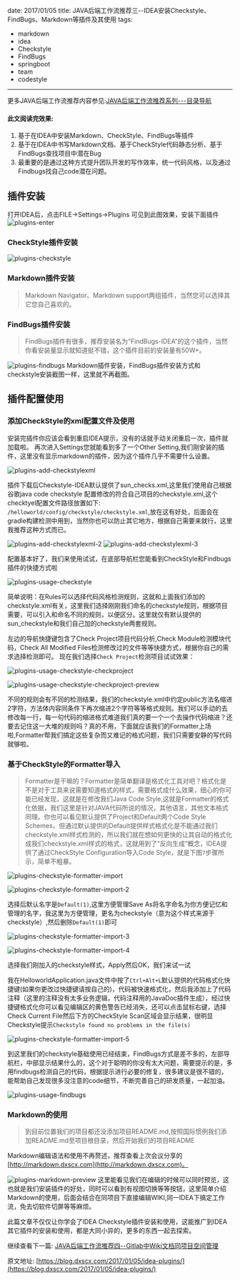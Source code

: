 date: 2017/01/05
title: JAVA后端工作流推荐三--IDEA安装Checkstyle、FindBugs、Markdown等插件及其使用
tags: 
- markdown
- idea
- Checkstyle
- FindBugs
- springboot
- team
- codestyle
---

更多JAVA后端工作流推荐内容参见:[JAVA后端工作流推荐系列---目录导航](/2017/01/10/workflow/)

#### 此文阅读完效果:

1. 基于在IDEA中安装Markdown、CheckStyle、FindBugs等插件
2. 基于在IDEA中书写Markdown文档、基于CheckStyle代码静态分析、基于FindBugs查找项目中潜在Bug
3. 最重要的是通过这种方式提升团队开发的写作效率，统一代码风格，以及通过Findbugs找自己code潜在问题。

<!-- more -->

## 插件安装
打开IDEA后，点击FILE->Settings->Plugins 可见到此图效果，安装下面插件
![plugins-enter](https://sssvip.github.io/static/img/idea-plugins/plugins-enter.png)

### CheckStyle插件安装
![plugins-checkstyle](https://sssvip.github.io/static/img/idea-plugins/plugins-checkstyle.png)
### Markdown插件安装
> Markdown Navigator、Markdown support两组插件，当然您可以选择其它您自己喜欢的。

### FindBugs插件安装
> FindBugs插件有很多，推荐安装名为“FindBugs-IDEA”的这个插件，当然你看安装量显示就知道挺不错，这个插件目前的安装量有50W+。

![plugins-findbugs](https://sssvip.github.io/static/img/idea-plugins/plugins-findbugs.png)
Markdown插件安装，FindBugs插件安装方式和checkstyle安装截图一样，这里就不再截图。

## 插件配置使用
### 添加CheckStyle的xml配置文件及使用
安装完插件你应该会看到重启IDEA提示，没有的话就手动关闭重启一次，插件就加载啦。
再次进入Settings您就能看到多了一个Other Setting,我们刚安装的插件，这里没有显示markdown的插件，因为这个插件几乎不需要什么设置。

![plugins-add-checkstylexml](https://sssvip.github.io/static/img/idea-plugins/plugins-add-checkstylexml.png)

插件下载后Checkstyle-IDEA默认提供了sun_checks.xml,这里我们使用自己根据谷歌java code checkstyle 配置修改的符合自己项目的checkstyle.xml,这个checktyel配置文件路径放置如下:
`/helloworld/config/checkstyle/checkstyle.xml`,放在这有好处，后面会在gradle构建检测中用到，当然你也可以防止其它地方，根据自己需要来就行，这里我推荐这种方式而已。

![plugins-add-checkstylexml-2](https://sssvip.github.io/static/img/idea-plugins/plugins-add-checkstylexml-2.png)
![plugins-add-checkstylexml-3](https://sssvip.github.io/static/img/idea-plugins/plugins-add-checkstylexml-3.png)

配置基本好了，我们来使用试试，在底部导航栏您能看到CheckStyle和Findbugs插件的快捷方式啦

![plugins-usage-checkstyle](https://sssvip.github.io/static/img/idea-plugins/plugins-usage-checkstyle.png)

简单说明：在Rules可以选择代码风格检测规则，这就和上面我们添加的checkstyle.xml有关，这里我们选择刚刚我们命名的checkstyle规则，根据项目需要，可以引入和命名不同的规则，以便区分。这里就仅有默认提供的sun_checkstyle和我们自己加的checkstyle两套规则。

左边的导航快捷键包含了Check Project项目代码分析,Check Module检测模块代码，Check All Modified Files检测修改过的文件等等快捷方式，根据你自己的需求选择检测即可。
现在我们选择`Check Project`检测项目试试效果：

![plugins-usage-checkstyle-checkproject](https://sssvip.github.io/static/img/idea-plugins/plugins-usage-checkstyle-checkproject.png)

![plugins-usage-checkstyle-checkproject-preview](https://sssvip.github.io/static/img/idea-plugins/plugins-usage-checkstyle-checkproject-preview.png)


不同的规则会有不同的检测结果，我们的checkstyle.xml中约定public方法名缩进2字符，方法体内容同条件下再次缩进2个字符等等格式规则。我们可以手动的去修改每一行，每一句代码的缩进格式难道我们真的要一个一个去操作代码缩进？还要去记住这一大堆的规则吗？真的不用，下面就应该我们的Formatter上场啦,Formatter帮我们搞定这些复杂而又难记的格式问题，我们只需要安静的写代码就够啦。
### 基于CheckStyle的Formatter导入
> Formatter是干嘛的？Formatter是简单翻译是格式化工具对吧？格式化是不是对于工具来说需要知道格式的样式，需要格式成什么效果，细心的你可能已经发现，这就是在修改我们Java Code Style,这就是Formatter的格式化依据，我们这里是针对JAVA代码所说的情况，其他语言，其他文本格式同理。你也可以看见默认提供了Project和Default两个Code Style Schemes，但通过默认提供的Default提供样式格式化是不能通过我们checkstyle.xml样式检测的，所以我们就在想如何更快的让其自动的格式化成我们checkstyle.xml样式的格式，这就用到了“反向生成”概念，IDEA提供了通过CheckStyle Configuration导入Code Style，就是下图`7`步骤所示，简单不粗暴。

![plugins-checkstyle-formatter-import](https://sssvip.github.io/static/img/idea-plugins/plugins-checkstyle-formatter-import.png)

![plugins-checkstyle-formatter-import-2](https://sssvip.github.io/static/img/idea-plugins/plugins-checkstyle-formatter-import-2.png)

选择后默认名字是`Default(1)`,这里方便管理Save As将名字命名为你方便记忆和管理的名字，我这里为方便管理，更名为checkstyle（意为这个样式来源于checkstyle）,然后删除`Default(1)`即可

![plugins-checkstyle-formatter-import-3](https://sssvip.github.io/static/img/idea-plugins/plugins-checkstyle-formatter-import-3.png)

![plugins-checkstyle-formatter-import-4](https://sssvip.github.io/static/img/idea-plugins/plugins-checkstyle-formatter-import-4.png)

选择我们刚加入的checkstyle样式，Apply然后OK，我们来试一试

我在HelloworldApplication.java文件中按了`Ctrl+Alt+L`默认提供的代码格式化快捷键(如果你更改过快捷键请按自己的)，代码被快速格式化，然后我添加上了代码注释（这里的注释没有太多业务逻辑，代码注释用的JavaDoc插件生成），经过快捷键格式化你可以看见编辑区的黄色警告已经消失，还可以点击鼠标右键，选择Check Current File然后下方的CheckStyle Scan区域会显示结果，很明显Checkstyle提示`Checkstyle found no problems in the file(s)`

![plugins-checkstyle-formatter-import-5](https://sssvip.github.io/static/img/idea-plugins/plugins-checkstyle-formatter-import-5.png)

到这里我们的checkstyle基础使用已经结束，FindBugs方式是差不多的，左部导航栏，中部显示结果什么的，这个对于聪明的你没有太大问题，需要提示的是，多用findbugs检测自己的代码，根据提示进行必要的修复，很多建议是很不错的，能帮助自己发现很多没注意的code细节，不断完善自己的研发质量，一起加油。

![plugins-usage-findbugs](https://sssvip.github.io/static/img/idea-plugins/plugins-usage-findbugs.png)



### Markdown的使用
> 到目前位置我们的项目都还没添加项目README.md,按照国际惯例我们添加README.md至项目根目录，然后开始我们的项目README

Markdown编辑语法和使用不再赘述，推荐查看上次会议分享的[http://markdown.dxscx.com](http://markdown.dxscx.com)。

![plugins-markdown-preview](https://sssvip.github.io/static/img/idea-plugins/plugins-markdown-preview.png)
这里能看见我们在编辑的时候可以同时预览，这也就是我们安装插件的好处，同时可以看到有视图切换等等按钮，这里简单介绍Markdown的使用，后面会结合在同项目下直接编辑WIKI,同一IDEA下搞定工作流，免去切软件切屏等等麻烦。

此篇文章不仅仅让你学会了IDEA Checkstyle插件安装和使用，这能推广到IDEA其它插件的安装和使用，都是大同小异的，更多的东西一起去探索。

继续查看下一篇: [JAVA后端工作流推荐四--Gitlab中Wiki文档同项目空间管理](/2017/01/05/wiki-manager/)

原文地址: [https://blog.dxscx.com/2017/01/05/idea-plugins/](https://blog.dxscx.com/2017/01/05/idea-plugins/)